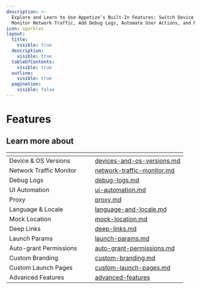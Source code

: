 ```yaml
---
description: >-
  Explore and Learn to Use Appetize’s Built-In Features: Switch Device Types,
  Monitor Network Traffic, Add Debug Logs, Automate User Actions, and More
icon: sparkles
layout:
  title:
    visible: true
  description:
    visible: true
  tableOfContents:
    visible: true
  outline:
    visible: true
  pagination:
    visible: false
---
```


# Features

## Learn more about

<table data-card-size="large" data-view="cards"><thead><tr><th></th><th data-hidden></th><th data-hidden></th><th data-hidden data-card-target data-type="content-ref"></th></tr></thead><tbody><tr><td>Device &#x26; OS Versions</td><td></td><td></td><td><a href="devices-and-os-versions.md">devices-and-os-versions.md</a></td></tr><tr><td>Network Traffic Monitor</td><td></td><td></td><td><a href="network-traffic-monitor.md">network-traffic-monitor.md</a></td></tr><tr><td>Debug Logs</td><td></td><td></td><td><a href="debug-logs.md">debug-logs.md</a></td></tr><tr><td>UI Automation</td><td></td><td></td><td><a href="ui-automation.md">ui-automation.md</a></td></tr><tr><td>Proxy</td><td></td><td></td><td><a href="proxy.md">proxy.md</a></td></tr><tr><td>Language &#x26; Locale</td><td></td><td></td><td><a href="language-and-locale.md">language-and-locale.md</a></td></tr><tr><td>Mock Location</td><td></td><td></td><td><a href="mock-location.md">mock-location.md</a></td></tr><tr><td>Deep Links</td><td></td><td></td><td><a href="deep-links.md">deep-links.md</a></td></tr><tr><td>Launch Params</td><td></td><td></td><td><a href="launch-params.md">launch-params.md</a></td></tr><tr><td>Auto-grant Permissions</td><td></td><td></td><td><a href="auto-grant-permissions.md">auto-grant-permissions.md</a></td></tr><tr><td>Custom Branding</td><td></td><td></td><td><a href="custom-branding.md">custom-branding.md</a></td></tr><tr><td>Custom Launch Pages</td><td></td><td></td><td><a href="custom-launch-pages.md">custom-launch-pages.md</a></td></tr><tr><td>Advanced Features</td><td></td><td></td><td><a href="advanced-features/">advanced-features</a></td></tr></tbody></table>
